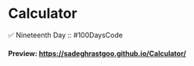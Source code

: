 # Calculator
✅ Nineteenth Day :: #100DaysCode

#### Preview: https://sadeghrastgoo.github.io/Calculator/
